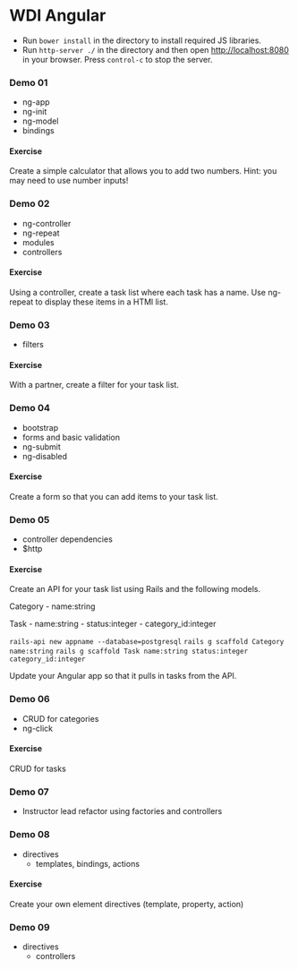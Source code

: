 WDI Angular
===========

- Run `bower install` in the directory to install required JS libraries. 
- Run `http-server ./` in the directory and then open [http://localhost:8080](http://localhost:8080) in your browser. Press `control-c` to stop the server.

### Demo 01

- ng-app
- ng-init
- ng-model
- bindings

#### Exercise

Create a simple calculator that allows you to add two numbers. Hint: you may need to use number inputs!

### Demo 02

- ng-controller
- ng-repeat	
- modules
- controllers

#### Exercise

Using a controller, create a task list where each task has a name. Use ng-repeat to display these items in a HTMl list.

### Demo 03

- filters

#### Exercise

With a partner, create a filter for your task list.

### Demo 04

- bootstrap
- forms and basic validation
- ng-submit
- ng-disabled

#### Exercise

Create a form so that you can add items to your task list.

### Demo 05

- controller dependencies
- $http

#### Exercise

Create an API for your task list using Rails and the following models.

Category
    - name:string

Task
    - name:string
    - status:integer
    - category_id:integer

`rails-api new appname --database=postgresql`
`rails g scaffold Category name:string`
`rails g scaffold Task name:string status:integer category_id:integer`

Update your Angular app so that it pulls in tasks from the API.

### Demo 06

- CRUD for categories
- ng-click

#### Exercise

CRUD for tasks

### Demo 07

- Instructor lead refactor using factories and controllers

### Demo 08

- directives
    - templates, bindings, actions

#### Exercise

Create your own element directives (template, property, action)

### Demo 09

- directives
    - controllers